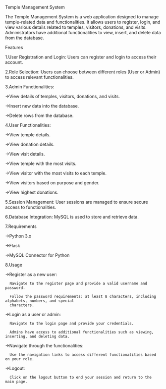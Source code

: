 Temple Management System


The Temple Management System is a web application designed to manage temple-related data and functionalities. It allows users to register, login, and view various details related to temples, visitors, donations, and visits. Administrators have additional functionalities to view, insert, and delete data from the database.

Features


1.User Registration and Login: Users can register and login to access their account.


2.Role Selection: Users can choose between different roles (User or Admin) to access relevant functionalities.


3.Admin Functionalities:

  ->View details of temples, visitors, donations, and visits.
  
  ->Insert new data into the database.
  
  ->Delete rows from the database.

  
4.User Functionalities:

  ->View temple details.
  
  ->View donation details.
  
  ->View visit details.
  
  ->View temple with the most visits.
  
  ->View visitor with the most visits to each temple.
  
  ->View visitors based on purpose and gender.
  
  ->View highest donations.

  
5.Session Management: User sessions are managed to ensure secure access to functionalities.


6.Database Integration: MySQL is used to store and retrieve data.

7.Requirements

  ->Python 3.x
  
  ->Flask
  
  ->MySQL Connector for Python

  
8.Usage

  ->Register as a new user:
  
      Navigate to the register page and provide a valid username and password.
      
      Follow the password requirements: at least 8 characters, including alphabets, numbers, and special 
      characters.

      
  ->Login as a user or admin:
  
      Navigate to the login page and provide your credentials.
      
      Admins have access to additional functionalities such as viewing, inserting, and deleting data.
      

      
  ->Navigate through the functionalities:
  
      Use the navigation links to access different functionalities based on your role.

      
  ->Logout:
  
      Click on the logout button to end your session and return to the main page.
